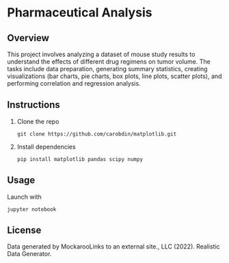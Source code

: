 # Pharmaceutical Analysis

## Overview

This project involves analyzing a dataset of mouse study results to understand the effects of different drug regimens on tumor volume. The tasks include data preparation, generating summary statistics, creating visualizations (bar charts, pie charts, box plots, line plots, scatter plots), and performing correlation and regression analysis.

## Instructions

1. Clone the repo
   ```
   git clone https://github.com/carobdin/matplotlib.git
   ```
2. Install dependencies
   ```
   pip install matplotlib pandas scipy numpy
   ```
   
## Usage
Launch with 
```
jupyter notebook
```

## License

Data generated by MockarooLinks to an external site., LLC (2022). Realistic Data Generator.

